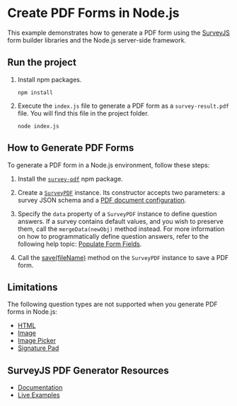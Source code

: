 # Create PDF Forms in Node.js

This example demonstrates how to generate a PDF form using the [SurveyJS](https://surveyjs.io/) form builder libraries and the Node.js server-side framework. 

## Run the project

1. Install npm packages.
 
    ```
    npm install
    ```

1. Execute the `index.js` file to generate a PDF form as a `survey-result.pdf` file. You will find this file in the project folder.

    ```
    node index.js
    ```

## How to Generate PDF Forms

To generate a PDF form in a Node.js environment, follow these steps:

1. Install the [`survey-pdf`](https://www.npmjs.com/package/survey-pdf) npm package.

2. Create a [`SurveyPDF`](https://surveyjs.io/pdf-generator/documentation/api-reference/surveypdf) instance. Its constructor accepts two parameters: a survey JSON schema and a [PDF document configuration](https://surveyjs.io/pdf-generator/documentation/api-reference/idocoptions). 

3. Specify the `data` property of a `SurveyPDF` instance to define question answers. If a survey contains default values, and you wish to preserve them, call the `mergeData(newObj)` method instead. For more information on how to programmatically define question answers, refer to the following help topic: [Populate Form Fields](https://surveyjs.io/form-library/documentation/design-survey/pre-populate-form-fields).

4. Call the [save(fileName)](https://surveyjs.io/pdf-generator/documentation/api-reference/surveypdf#save) method on the `SurveyPDF` instance to save a PDF form.

## Limitations

The following question types are not supported when you generate PDF forms in Node.js:

* [HTML](https://surveyjs.io/form-library/documentation/api-reference/add-custom-html-to-survey)
* [Image](https://surveyjs.io/form-library/documentation/api-reference/add-image-to-survey)
* [Image Picker](https://surveyjs.io/form-library/documentation/api-reference/add-image-to-survey)
* [Signature Pad](https://surveyjs.io/form-library/documentation/api-reference/signature-pad-model)

## SurveyJS PDF Generator Resources

- [Documentation](https://surveyjs.io/pdf-generator/documentation/overview)
- [Live Examples](https://surveyjs.io/pdf-generator/examples/)